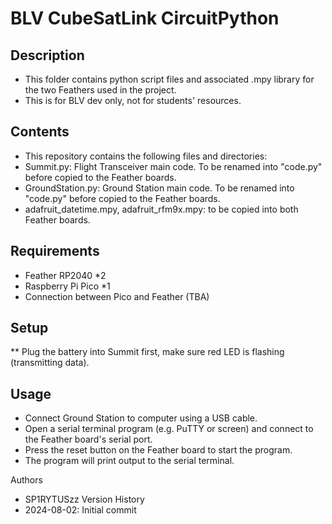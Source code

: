BLV CubeSatLink CircuitPython
=====================================

## Description
* This folder contains python script files and associated .mpy library for the two Feathers used in the project.
* This is for BLV dev only, not for students' resources.

## Contents
* This repository contains the following files and directories:
* Summit.py: Flight Transceiver main code. To be renamed into "code.py" before copied to the Feather boards.
* GroundStation.py: Ground Station main code. To be renamed into "code.py" before copied to the Feather boards.
* adafruit_datetime.mpy, adafruit_rfm9x.mpy: to be copied into both Feather boards.

## Requirements
* Feather RP2040 *2
* Raspberry Pi Pico *1
* Connection between Pico and Feather (TBA)

## Setup
** Plug the battery into Summit first, make sure red LED is flashing (transmitting data).

## Usage
* Connect Ground Station to computer using a USB cable.
* Open a serial terminal program (e.g. PuTTY or screen) and connect to the Feather board's serial port.
* Press the reset button on the Feather board to start the program.
* The program will print output to the serial terminal.

Authors
* SP1RYTUSzz
Version History
* 2024-08-02: Initial commit
